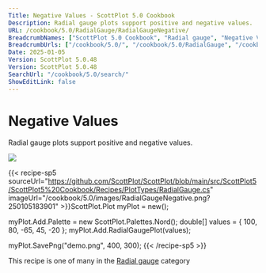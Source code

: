 ```yaml
---
Title: Negative Values - ScottPlot 5.0 Cookbook
Description: Radial gauge plots support positive and negative values.
URL: /cookbook/5.0/RadialGauge/RadialGaugeNegative/
BreadcrumbNames: ["ScottPlot 5.0 Cookbook", "Radial gauge", "Negative Values"]
BreadcrumbUrls: ["/cookbook/5.0/", "/cookbook/5.0/RadialGauge", "/cookbook/5.0/RadialGauge/RadialGaugeNegative"]
Date: 2025-01-05
Version: ScottPlot 5.0.48
Version: ScottPlot 5.0.48
SearchUrl: "/cookbook/5.0/search/"
ShowEditLink: false
---
```



<div class='d-flex align-items-center mt-5'>
<h1 class='me-2 text-dark my-0 border-0'>Negative Values</h1>
</div>

Radial gauge plots support positive and negative values.

[![](/cookbook/5.0/images/RadialGaugeNegative.png?250105183901)](/cookbook/5.0/images/RadialGaugeNegative.png?250105183901)

{{< recipe-sp5 sourceUrl="https://github.com/ScottPlot/ScottPlot/blob/main/src/ScottPlot5/ScottPlot5%20Cookbook/Recipes/PlotTypes/RadialGauge.cs" imageUrl="/cookbook/5.0/images/RadialGaugeNegative.png?250105183901" >}}ScottPlot.Plot myPlot = new();

myPlot.Add.Palette = new ScottPlot.Palettes.Nord();
double[] values = { 100, 80, -65, 45, -20 };
myPlot.Add.RadialGaugePlot(values);

myPlot.SavePng("demo.png", 400, 300);
{{< /recipe-sp5 >}}

<div class='my-5 text-center'>This recipe is one of many in the <a href='/cookbook/5.0/RadialGauge'>Radial gauge</a> category</div>



